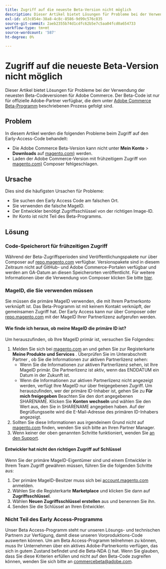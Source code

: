 ```yaml
---
title: Zugriff auf die neueste Beta-Version nicht möglich
description: Dieser Artikel bietet Lösungen für Probleme bei der Verwendung der neuesten Beta-Codeversionen für Adobe Commerce. Beta-Code ist nur für offizielle Adobe-Partner verfügbar, die dem unter [Adobe Commerce Beta-Programm](https://github.com/magento/magento2/wiki/Magento-Beta-Program) beschriebenen Prozess gefolgt sind.
exl-id: a53c854e-38a8-4c8c-8586-9d99c576c835
source-git-commit: 2aeb2355b74d1cdfc62b5e7c5aa04fcd0a654733
workflow-type: tm+mt
source-wordcount: '587'
ht-degree: 0%

---
```


# Zugriff auf die neueste Beta-Version nicht möglich

Dieser Artikel bietet Lösungen für Probleme bei der Verwendung der neuesten Beta-Codeversionen für Adobe Commerce. Der Beta-Code ist nur für offizielle Adobe-Partner verfügbar, die dem unter [Adobe Commerce Beta-Programm](https://github.com/magento/magento2/wiki/Magento-Beta-Program) beschriebenen Prozess gefolgt sind.

## Problem

In diesem Artikel werden die folgenden Probleme beim Zugriff auf den Early-Access-Code behandelt:

* Die Adobe Commerce Beta-Version kann nicht unter **Mein Konto** > **Downloads** auf [magento.com) &#x200B;](https://account.magento.com/customer/account/login) werden.
* Laden der Adobe Commerce-Version mit frühzeitigem Zugriff von [magento.com) &#x200B;](https://account.magento.com/customer/account/login) Composer fehlgeschlagen.

## Ursache

Dies sind die häufigsten Ursachen für Probleme:

* Sie suchen den Early Access Code am falschen Ort.
* Sie verwenden die falsche MageID.
* Der Entwickler benötigt Zugriffsschlüssel von der richtigen Image-ID.
* Ihr Konto ist nicht Teil des Beta-Programms.

## Lösung

### Code-Speicherort für frühzeitigen Zugriff

Während der Beta-Zugriffsperioden sind Veröffentlichungspakete nur über Composer auf [repo.magento.com](https://repo.magento.com/) verfügbar. Versionspakete sind in diesem Zeitraum nicht auf GitHub- und Adobe Commerce-Portalen verfügbar und werden am GA-Datum an diesen Speicherorten veröffentlicht. Für weitere Informationen über die Verwendung von Composer klicken Sie bitte [hier](https://experienceleague.adobe.com/de/docs/commerce-operations/installation-guide/composer).

### MageID, die Sie verwenden müssen

Sie müssen die primäre MageID verwenden, die mit Ihrem Partnerkonto verknüpft ist. Das Beta-Programm ist mit keinem Kontakt verknüpft, der gemeinsamen Zugriff hat. Der Early Access kann nur über Composer oder [repo.magento.com](https://repo.magento.com/) mit der MageID Ihrer Partnerlizenz aufgerufen werden.

#### Wie finde ich heraus, ob meine MageID die primäre ID ist?

Um herauszufinden, ob Ihre MageID primär ist, versuchen Sie Folgendes:

1. Melden Sie sich bei [magento.com](https://account.magento.com/customer/account/login) an und gehen Sie zur Registerkarte **Meine Produkte und Services** . Überprüfen Sie im Unterabschnitt Partner , ob Sie die Informationen zur aktiven Partnerlizenz sehen:
   * Wenn Sie die Informationen zur aktiven Partnerlizenz sehen, ist Ihre MageID primär. Die Partnerlizenz ist aktiv, wenn das ENDDATUM ein Datum in der Zukunft ist.
   * Wenn die Informationen zur aktiven Partnerlizenz nicht angezeigt werden, verfügt Ihre MageID nur über freigegebenen Zugriff. Um herauszufinden, wer der primäre ID-Inhaber ist, gehen Sie zu **Für mich freigegeben** Beachten Sie den dort angegebenen SHARENAME. Klicken Sie **Konten wechseln** und wählen Sie den Wert aus, den Sie in SHARENAME angegeben haben. Auf der Begrüßungsseite wird die E-Mail-Adresse des primären ID-Inhabers angezeigt.
1. Sollten Sie diese Informationen aus irgendeinem Grund nicht auf [magento.com](https://account.magento.com/customer/account/login) finden, wenden Sie sich bitte an Ihren Partner Manager.
1. Wenn keiner der oben genannten Schritte funktioniert, wenden Sie [an den Support](/help/help-center-guide/help-center/magento-help-center-user-guide.md#merchant-not-displayed).

#### Entwickler hat nicht den richtigen Zugriff auf Schlüssel

Wenn Sie der primäre MageID-Eigentümer sind und einem Entwickler in Ihrem Team Zugriff gewähren müssen, führen Sie die folgenden Schritte aus:

1. Der primäre MageID-Besitzer muss sich bei [account.magento.com](https://account.magento.com/customer/account/login) anmelden.
1. Wählen Sie die Registerkarte **Marketplace** und klicken Sie dann auf **Zugriffsschlüssel**.
1. Wählen **Neuen Zugriffsschlüssel erstellen** aus und benennen Sie ihn.
1. Senden Sie die Schlüssel an Ihren Entwickler.

### Nicht Teil des Early Access-Programms

Unser Beta Access-Programm steht nur unseren Lösungs- und technischen Partnern zur Verfügung, damit diese unseren Vorproduktions-Code auswerten können. Um am Beta Access-Programm teilnehmen zu können, muss Ihr Unternehmen über ein aktives Adobe-Partnerkonto verfügen, das sich in gutem Zustand befindet und die Beta-NDA ([) &#x200B;](https://github.com/magento/magento2/wiki/Magento-Beta-Program) hat. Wenn Sie glauben, dass Sie diese Kriterien erfüllen und nicht auf den Beta-Code zugreifen können, wenden Sie sich bitte an [commercebeta@adobe.com](mailto:commercebeta@adobe.com).
